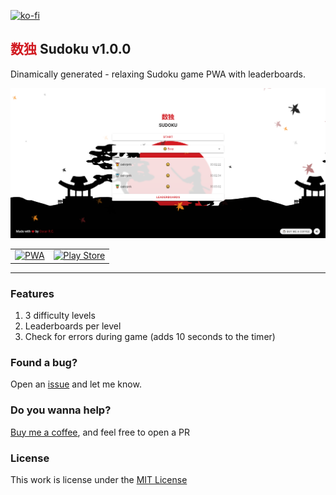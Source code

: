 [![ko-fi](https://ko-fi.com/img/githubbutton_sm.svg)](https://ko-fi.com/Y8Y43D7I3)

## <span style="color:#d11920">**数独**</span> Sudoku v1.0.0

Dinamically generated - relaxing Sudoku game PWA with leaderboards.

![Sudoku](https://github.com/oscarrc/sudoku/blob/master/public/img/screenshot1.png?raw=true "Sudoku PWA")

<table>
  <tr>
    <td align="center">
      <a href="https://sudoku.oscarrc.me">
      <img width="175" src="https://user-images.githubusercontent.com/9122190/28998409-c5bf7362-7a00-11e7-9b63-db56694522e7.png" alt="PWA"></a>
    </td>
    <td align="center">
       <a href="https://play.google.com/store/apps/details?id=me.oscarrc.sudoku.twa"><img width="200"           src="https://play.google.com/intl/en_us/badges/static/images/badges/en_badge_web_generic.png" alt="Play Store"/></a>
    </td>
  </tr>
</table>

---

### Features

1. 3 difficulty levels
2. Leaderboards per level
3. Check for errors during game (adds 10 seconds to the timer)

### Found a bug?

Open an [issue](https://github.com/oscarrc/sudoku/issues) and let me know.

### Do you wanna help?

[Buy me a coffee](https://ko-fi.com/Y8Y43D7I3), and feel free to open a PR

### License

This work is license under the [MIT License](https://github.com/oscarrc/sudoku/blob/master/LICENSE)

